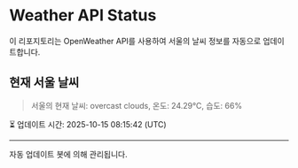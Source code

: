
# Weather API Status

이 리포지토리는 OpenWeather API를 사용하여 서울의 날씨 정보를 자동으로 업데이트합니다.

## 현재 서울 날씨
> 서울의 현재 날씨: overcast clouds, 온도: 24.29°C, 습도: 66%

⏳ 업데이트 시간: 2025-10-15 08:15:42 (UTC)

---
자동 업데이트 봇에 의해 관리됩니다.
